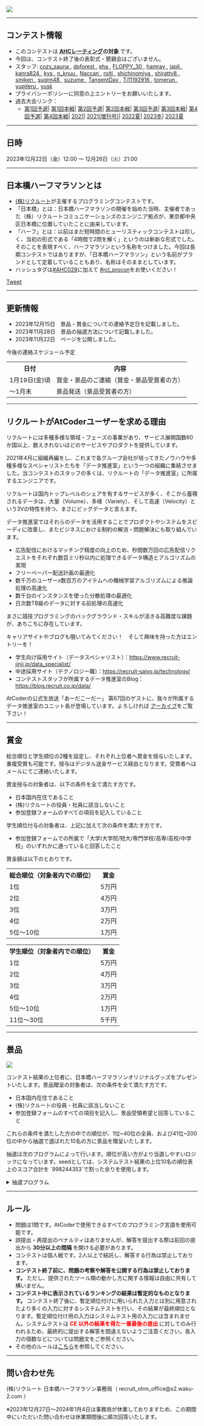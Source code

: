 
<div>

<span>

<span>

<p>
<a href="https://www.recruit.co.jp/employment/">
<img src="https://img.atcoder.jp/rcl-contest-2021/Recruit_logo.jpg">

</img>
</a>
</p>

---

## **コンテスト情報**

<section>

<ul>

<li>
このコンテストは
<strong>
<a href="https://www.dropbox.com/s/ne358pdixfafppm/AHC_rating.pdf?dl=0">AHCレーティング</a>の対象
</strong>
です。
</li>

<li>
今回は、コンテスト終了後の表彰式・懇親会はございません。
</li>

<li>
スタッフ:
      <a href="https://atcoder.jp/users/cozy_sauna?contestType=heuristic">
<span>
cozy_sauna
</span>
</a>,
      <a href="https://atcoder.jp/users/dpforest">
<span>
dpforest
</span>
</a>,
      <a href="https://atcoder.jp/users/eha">
<span>
eha
</span>
</a>,
      <a href="https://atcoder.jp/users/FLOPPY_30">
<span>
FLOPPY_30
</span>
</a>,
      <a href="https://atcoder.jp/users/hamray">
<span>
hamray
</span>
</a>,
      <a href="https://atcoder.jp/users/japlj">
<span>
japlj
</span>
</a>,
      <a href="https://atcoder.jp/users/kanra824">
<span>
kanra824
</span>
</a>,
      <a href="https://atcoder.jp/users/kys">
<span>
kys
</span>
</a>,
      <a href="https://atcoder.jp/users/n_knuu">
<span>
n_knuu
</span>
</a>,
      <a href="https://atcoder.jp/users/Naccan">
<span>
Naccan
</span>
</a>,
      <a href="https://atcoder.jp/users/roiti">
<span>
roiti
</span>
</a>,
      <a href="https://atcoder.jp/users/shichinomiya">
<span>
shichinomiya
</span>
</a>,
      <a href="https://atcoder.jp/users/shiratty8">
<span>
shiratty8
</span>
</a>,
      <a href="https://atcoder.jp/users/smiken">
<span>
smiken
</span>
</a>,
      <a href="https://atcoder.jp/users/sugim48">
<span>
sugim48
</span>
</a>,
      <a href="https://atcoder.jp/users/suzume?contestType=heuristic">
<span>
suzume
</span>
</a>,
      <a href="https://atcoder.jp/users/TangentDay">
<span>
TangentDay
</span>
</a>,
      <a href="https://atcoder.jp/users/Ti11192916">
<span>
Ti11192916
</span>
</a>,
      <a href="https://atcoder.jp/users/tomerun?contestType=heuristic">
<span>
tomerun
</span>
</a>,
      <a href="https://atcoder.jp/users/yupiteru?contestType=heuristic">
<span>
yupiteru
</span>
</a>,
      <a href="https://atcoder.jp/users/yusk">
<span>
yusk
</span>
</a>
</li>

<li>
プライバシーポリシーに同意の上エントリーをお願いいたします。
</li>

<li>
過去大会リンク：
      
<ul>

<li>
<a href="https://atcoder.jp/contests/rco-contest-2017-qual">第1回予選</a>|
          <a href="https://atcoder.jp/contests/rco-contest-2017-final">第1回本戦</a>|
          <a href="https://atcoder.jp/contests/rco-contest-2018-qual">第2回予選</a>|
          <a href="https://atcoder.jp/contests/rco-contest-2018-final">第2回本戦</a>|
          <a href="https://atcoder.jp/contests/rco-contest-2019-qual">第3回予選</a>|
          <a href="https://atcoder.jp/contests/rco-contest-2019-final">第3回本戦</a>|
          <a href="https://atcoder.jp/contests/rcl-contest-2020-qual">第4回予選</a>|
          <a href="https://atcoder.jp/contests/rcl-contest-2020-final">第4回本戦</a>|
          <a href="https://atcoder.jp/contests/rcl-contest-2021">2021</a>|
          <a href="https://atcoder.jp/contests/rcl-contest-2021-long">2021(増刊号)</a>|
          <a href="https://atcoder.jp/contests/ahc013">2022夏</a>|
          <a href="https://atcoder.jp/contests/ahc018">2023冬</a>|
          <a href="https://atcoder.jp/contests/ahc022">2023夏</a>
</li>

</ul>

</li>

</ul>

</section>

---

## **日時**

<section>

<p>
2023年12月22日（金）12:00 〜 12月26日（火）21:00
</p>

</section>

---

## **日本橋ハーフマラソンとは**

<section>

<ul>

<li>
<a href="https://www.recruit.co.jp/">(株)リクルート</a>が主催するプログラミングコンテストです。
</li>

<li>
「日本橋」とは：日本橋ハーフマラソンの開催を始めた当時、主催者であった（株）リクルートコミュニケーションズのエンジニア拠点が、東京都中央区日本橋に位置していたことに由来しています。
</li>

<li>
「ハーフ」とは：以前はまだ短時間のヒューリスティックコンテストは珍しく、当初の形式である「4時間で2問を解く」というのは斬新な形式でした。そのことを表現すべく、ハーフマラソンという名称をつけました。今回は長期コンテストではありますが、「日本橋ハーフマラソン」という名前がブランドとして定着していることもあり、名称はそのままとしています。
</li>

<li>
ハッシュタグは<a href="https://twitter.com/search?q=%23AHC029">#AHC029</a>に加えて <a href="https://twitter.com/search?q=%23rcl_procon">#rcl_procon</a>をお使いください！
</li>

</ul>

</section>
<a href="https://twitter.com/share">Tweet</a>
<script>
! function(d, s, id) {
    var js, fjs = d.getElementsByTagName(s)[0],
      p = /^http:/.test(d.location) ? 'http' : 'https';
    if (!d.getElementById(id)) {
      js = d.createElement(s);
      js.id = id;
      js.src = p + '://platform.twitter.com/widgets.js';
      fjs.parentNode.insertBefore(js, fjs);
    }
  }(document, 'script', 'twitter-wjs');

</script>

---

## **更新情報**

<section>

<ul>

<li>
2023年12月15日　景品・賞金についての連絡予定日を記載しました。
</li>

<li>
2023年11月28日　景品の抽選方法について記載しました。
</li>

<li>
2023年11月22日　ページを公開しました。
</li>

</ul>

<p>
今後の連絡スケジュール予定
</p>

<table>

<tbody>

<tr>

<th>
日付
</th>

<th>
内容
</th>

</tr>

<tr>

<td>
1月19日(金)頃
</td>

<td>
賞金・景品のご連絡（賞金・景品受賞者の方）
</td>

</tr>

<tr>

<td>
〜1月末
</td>

<td>
景品発送（景品受賞者の方）
</td>

</tr>

</tbody>

</table>

</section>

---

## **リクルートがAtCoderユーザーを求める理由**

<section>

<p>
リクルートには多種多様な領域・フェーズの事業があり、サービス展開国数60か国以上、数えきれないほどのサービスやプロダクトを提供しています。

2021年4月に組織再編をし、これまで各グループ会社が培ってきたノウハウや多種多様なスペシャリストたちを「データ推進室」という一つの組織に集結させました。当コンテストのスタッフの多くは、リクルートの「データ推進室」に所属するエンジニアです。

リクルートは国内トップレベルのシェアを有するサービスが多く、そこから蓄積されるデータは、大量（Volume）、多様（Variety）、そして高速（Velocity）という3Vの特性を持つ、まさにビッグデータと言えます。

データ推進室ではそれらのデータを活用することでプロダクトやシステムをスピーディに改善し、またビジネスにおける制約の解消・問題解決にも取り組んでいます。
</p>

<ul>

<li>
広告配信におけるマッチング精度の向上のため、秒間数万回の広告配信リクエストをそれぞれ数百ミリ秒以内に処理できるデータ構造とアルゴリズムの実現
</li>

<li>
フリーペーパー配送計画の最適化
</li>

<li>
数千万のユーザーx数百万のアイテムへの機械学習アルゴリズムによる推論処理の高速化
</li>

<li>
数千台のインスタンスを使った分散処理の最適化
</li>

<li>
日次数TB級のデータに対する前処理の高速化
</li>

</ul>

<p>
まさに競技プログラミングのバックグラウンド・スキルが活きる高難度な課題が、あちこちに存在しています。
</p>

<p>
キャリアサイトやブログも覗いてみてください！　そして興味を持った方はエントリーを！
</p>

<ul>

<li>
学生向け採用サイト（データスペシャリスト）：<a href="https://www.recruit-jinji.jp/data_specialist/">https://www.recruit-jinji.jp/data_specialist/</a>
</li>

<li>
中途採用サイト（テクノロジー職）：<a href="https://recruit-saiyo.jp/technology/">https://recruit-saiyo.jp/technology/</a>
</li>

<li>
コンテストスタッフが所属するデータ推進室のBlog：<a href="https://blog.recruit.co.jp/data/">https://blog.recruit.co.jp/data/</a>
</li>

</ul>

<p>
AtCoderの公式生放送「あーだこーだー」 第67回のゲストに、我々が所属するデータ推進室のユニット長が登場しています。よろしければ <a href="https://www.youtube.com/watch?v=yoxFvDGvReE&t=1242s">アーカイブ</a>をご覧下さい！
</p>

</section>

---

## **賞金**

<section>

<p>
総合順位と学生順位の2種を設定し、それぞれ上位者へ賞金を授与いたします。重複受賞も可能です。授与はデジタル送金サービス経由となります。受賞者へはメールにてご連絡いたします。
</p>

<p>
賞金授与の対象者は、以下の条件を全て満たす方です。
  
</p>

<ul>

<li>
日本国内在住であること
</li>

<li>
(株)リクルートの役員・社員に該当しないこと
</li>

<li>
参加登録フォームのすべての項目を記入していること
</li>

</ul>

<p>

</p>

<p>
学生順位付与の対象者は、上記に加えて次の条件を満たす方です。
  
</p>

<ul>

<li>
参加登録フォームでの所属で「大学/大学院/短大/専門学校/高専/高校/中学校」のいずれかに通っていると回答したこと
</li>

</ul>

<p>

</p>

<p>
賞金額は以下のとおりです。
</p>

<table>

<tbody>

<tr>

<th>
総合順位（対象者内での順位）
</th>

<th>
賞金
</th>

</tr>

<tr>

<td>
1位
</td>

<td>
5万円
</td>

</tr>

<tr>

<td>
2位
</td>

<td>
4万円
</td>

</tr>

<tr>

<td>
3位
</td>

<td>
3万円
</td>

</tr>

<tr>

<td>
4位
</td>

<td>
2万円
</td>

</tr>

<tr>

<td>
5位〜10位
</td>

<td>
1万円
</td>

</tr>

</tbody>

</table>

<table>

<tbody>

<tr>

<th>
学生順位（対象者内での順位）
</th>

<th>
賞金
</th>

</tr>

<tr>

<td>
1位
</td>

<td>
5万円
</td>

</tr>

<tr>

<td>
2位
</td>

<td>
4万円
</td>

</tr>

<tr>

<td>
3位
</td>

<td>
3万円
</td>

</tr>

<tr>

<td>
4位
</td>

<td>
2万円
</td>

</tr>

<tr>

<td>
5位〜10位
</td>

<td>
1万円
</td>

</tr>

<tr>

<td>
11位〜30位
</td>

<td>
5千円
</td>

</tr>

</tbody>

</table>

</section>

---

## **景品**

<section>

<p>

<img src="https://img.atcoder.jp/ahc029/goods.png">

</img>

</p>

<p>
コンテスト結果の上位者に、日本橋ハーフマラソンオリジナルグッズをプレゼントいたします。景品贈呈の対象者は、次の条件を全て満たす方です。
  
</p>

<ul>

<li>
日本国内在住であること
</li>

<li>
(株)リクルートの役員・社員に該当しないこと
</li>

<li>
参加登録フォームのすべての項目を記入し、景品受領希望と回答していること
</li>

</ul>

<p>

</p>

<p>
これらの条件を満たした方の中での順位が、1位~40位の全員、および41位~200位の中から抽選で選ばれた10名の方に景品を贈呈いたします。
</p>

<p>
抽選は次のプログラムによって行います。順位が高い方がより当選しやすいロジックになっています。seedとしては、システムテスト結果の上位10名の順位表上のスコア合計を `998244353`で割った余りを使用します。
    
</p>

<details>

<summary>
抽選プログラム
</summary>

<div>

import numpy as np

np.random.seed(1)  # 実際に使用するシード値に変更する

RANK_MIN = 41
RANK_MAX = 200
SELECT_COUNT = 10

# RANK_MINからRANK_MAXまでの間で、順位に反比例する確率でSELECT_COUNT個を選択する
weight = [1.0 / i for i in range(RANK_MIN, RANK_MAX + 1)]
sum_weight = sum(weight)
weight = list(map(lambda x: x / sum_weight, weight))
selected = np.random.choice(range(RANK_MIN, RANK_MAX + 1), size=SELECT_COUNT, replace=False, p=weight)
print(sorted(selected))
</div>

</details>

<p>

</p>

</section>

---

## **ルール**

<section>

<ul>

<li>
問題は1問です。AtCoderで使用できるすべてのプログラミング言語を使用可能です。
</li>

<li>
誤提出・再提出のペナルティはありませんが、解答を提出する際は前回の提出から
<strong>
30分以上の間隔
</strong>
を開ける必要があります。
</li>

<li>
コンテストは個人戦です。2人以上で結託し、解答する行為は禁止しております。
</li>

<li>

<strong>
コンテスト終了前に、問題の考察や解答を公開する行為は禁止しております。
</strong>
ただし、提供されたツール類の動かし方に関する情報は自由に共有して構いません。
</li>

<li>

<strong>
コンテスト中に表示されているランキングの結果は暫定的なものとなります。
</strong>
コンテスト終了後に、暫定順位付けに用いられた入力とは別に用意されたより多くの入力に対するシステムテストを行い、その結果が最終順位となります。暫定順位付け用の入力はシステムテスト用の入力には含まれません。システムテストは
<font color="red">
<strong>

<span>
CE
</span>
以外の結果を得た一番最後の提出
</strong>
</font>
に対してのみ行われるため、最終的に提出する解答を間違えないようご注意ください。各入力の個数などについては問題文をご参照ください。
</li>

<li>
その他のルールは<a href="https://atcoder.jp/contests/ahc029/contests/ahc029/rules">こちら</a>を参照してください。
</li>

</ul>

</section>

---

## **問い合わせ先**

<section>

<p>
(株)リクルート 日本橋ハーフマラソン事務局（ recruit_nhm_office@s2.waku-2.com ）
</p>

<p>
※2023年12月27日〜2024年1月4日は事務局が休業しておりますため、この期間中にいただいた問い合わせは休業期間後に順次回答いたします。
</p>

</section>

</span>

</span>

</div>

